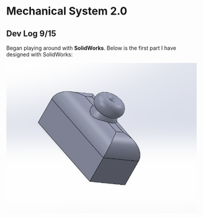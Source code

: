 # Mechanical System 2.0

## Dev Log 9/15
Began playing around with **SolidWorks**. Below is the first part I have designed with SolidWorks:

![Image](docs\images\tutorial_1.png)